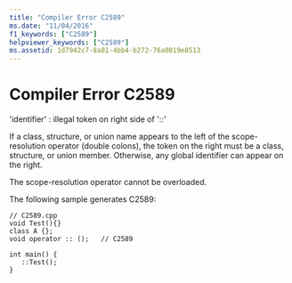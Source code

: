 ```yaml
---
title: "Compiler Error C2589"
ms.date: "11/04/2016"
f1_keywords: ["C2589"]
helpviewer_keywords: ["C2589"]
ms.assetid: 1d7942c7-8a81-4bb4-b272-76a0019e8513
---
```

# Compiler Error C2589

'identifier' : illegal token on right side of '::'

If a class, structure, or union name appears to the left of the scope-resolution operator (double colons), the token on the right must be a class, structure, or union member. Otherwise, any global identifier can appear on the right.

The scope-resolution operator cannot be overloaded.

The following sample generates C2589:

```
// C2589.cpp
void Test(){}
class A {};
void operator :: ();   // C2589

int main() {
   ::Test();
}
```